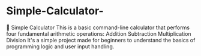 # Simple-Calculator-
🧮 Simple Calculator This is a basic command-line calculator that performs four fundamental arithmetic operations:  Addition  Subtraction  Multiplication  Division  It's a simple project made for beginners to understand the basics of programming logic and user input handling.
